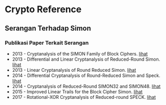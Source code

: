 # Crypto Reference

## Serangan Terhadap Simon

### Publikasi Paper Terkait Serangan

* 2013 - Cryptanalysis of the SIMON Family of Block Ciphers. [lihat](2013.alkhzaimi_lauridsen.pdf)
* 2013 - Differential and Linear Cryptanalysis of Reduced-Round Simon. [lihat](2013.abed_list_lucks_wenzel.pdf)
* 2013 - Linear Cryptanalysis of Round Reduced Simon. [lihat](2013.alizadeh_bagheri_gauravaram_kumar_sanadhya.pdf)
* 2014 - Differential Cryptanalysis of Round-Reduced Simon and Speck. [lihat](2014.abed_list_lucks_wenzel.pdf)
* 2014 - Cryptanalysis of Reduced-Round SIMON32 and SIMON48. [lihat](2014.wang_liu_varici_sasaki_rijmen_todo.pdf)
* 2015 - Improved Linear Trails for the Block Cipher Simon. [lihat](2015.ashur.pdf)
* 2017 - Rotational-XOR Cryptanalysis of Reduced-round SPECK. [lihat](2017.liu_witte_ranea_ashur.pdf)